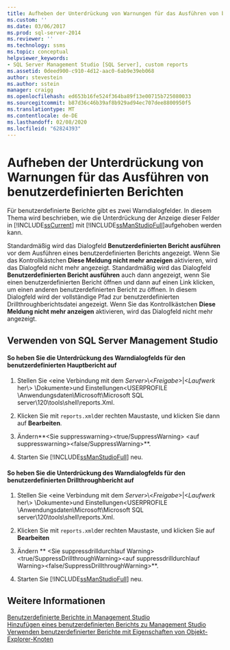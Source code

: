 ```yaml
---
title: Aufheben der Unterdrückung von Warnungen für das Ausführen von benutzerdefinierten Berichten | Microsoft-Dokumentation
ms.custom: ''
ms.date: 03/06/2017
ms.prod: sql-server-2014
ms.reviewer: ''
ms.technology: ssms
ms.topic: conceptual
helpviewer_keywords:
- SQL Server Management Studio [SQL Server], custom reports
ms.assetid: 0deed900-c910-4d12-aac0-6ab9e39eb068
author: stevestein
ms.author: sstein
manager: craigg
ms.openlocfilehash: ed653b16fe524f364ba89f13e00715b725080033
ms.sourcegitcommit: b87d36c46b39af8b929ad94ec707dee8800950f5
ms.translationtype: MT
ms.contentlocale: de-DE
ms.lasthandoff: 02/08/2020
ms.locfileid: "62824393"
---
```

# <a name="unsuppress-run-custom-report-warnings"></a>Aufheben der Unterdrückung von Warnungen für das Ausführen von benutzerdefinierten Berichten
  Für benutzerdefinierte Berichte gibt es zwei Warndialogfelder. In diesem Thema wird beschrieben, wie die Unterdrückung der Anzeige dieser Felder in [!INCLUDE[ssCurrent](../../includes/sscurrent-md.md)] mit [!INCLUDE[ssManStudioFull](../../includes/ssmanstudiofull-md.md)]aufgehoben werden kann.  
  
 Standardmäßig wird das Dialogfeld **Benutzerdefinierten Bericht ausführen** vor dem Ausführen eines benutzerdefinierten Berichts angezeigt. Wenn Sie das Kontrollkästchen **Diese Meldung nicht mehr anzeigen** aktivieren, wird das Dialogfeld nicht mehr angezeigt. Standardmäßig wird das Dialogfeld **Benutzerdefinierten Bericht ausführen** auch dann angezeigt, wenn Sie einen benutzerdefinierten Bericht öffnen und dann auf einen Link klicken, um einen anderen benutzerdefinierten Bericht zu öffnen. In diesem Dialogfeld wird der vollständige Pfad zur benutzerdefinierten Drillthroughberichtsdatei angezeigt. Wenn Sie das Kontrollkästchen **Diese Meldung nicht mehr anzeigen** aktivieren, wird das Dialogfeld nicht mehr angezeigt.  
  
##  <a name="SSMSProcedure"></a> Verwenden von SQL Server Management Studio  
  
#### <a name="to-unsuppress-the-main-custom-report-warning-dialog-box"></a>So heben Sie die Unterdrückung des Warndialogfelds für den benutzerdefinierten Hauptbericht auf  
  
1.  Stellen Sie \<eine Verbindung mit dem *Server*>\\<*Freigabe*>|\<*Laufwerk* her\\> \Dokumente\>und Einstellungen<USERPROFILE \Anwendungsdaten\Microsoft\Microsoft SQL server\120\tools\shell\reports.Xml.  
  
2.  Klicken Sie mit `reports.xml`der rechten Maustaste, und klicken Sie dann auf **Bearbeiten**.  
  
3.  Ändern**\<Sie suppresswarning>\<true/SuppressWarning> \<auf suppresswarning>\<false/SuppressWarning>**.  
  
4.  Starten Sie [!INCLUDE[ssManStudioFull](../../includes/ssmanstudiofull-md.md)] neu.  
  
#### <a name="to-unsuppress-the-drill-through-custom-report-warning-dialog-box"></a>So heben Sie die Unterdrückung des Warndialogfelds für den benutzerdefinierten Drillthroughbericht auf  
  
1.  Stellen Sie \<eine Verbindung mit dem *Server*>\\<*Freigabe*>|\<*Laufwerk* her\\> \Dokumente\>und Einstellungen<USERPROFILE \Anwendungsdaten\Microsoft\Microsoft SQL server\120\tools\shell\reports.Xml.  
  
2.  Klicken Sie mit `reports.xml`der rechten Maustaste, und klicken Sie auf **Bearbeiten**  
  
3.  Ändern ** \<Sie suppressdrilldurchlauf Warning>\<true/SuppressDrillthroughWarning>\<auf suppressdrilldurchlauf Warning>\<false/SuppressDrillthroughWarning>**.  
  
4.  Starten Sie [!INCLUDE[ssManStudioFull](../../includes/ssmanstudiofull-md.md)] neu.  
  
## <a name="see-also"></a>Weitere Informationen  
 [Benutzerdefinierte Berichte in Management Studio](custom-reports-in-management-studio.md)   
 [Hinzufügen eines benutzerdefinierten Berichts zu Management Studio](add-a-custom-report-to-management-studio.md)   
 [Verwenden benutzerdefinierter Berichte mit Eigenschaften von Objekt-Explorer-Knoten](use-custom-reports-with-object-explorer-node-properties.md)  
  
  
